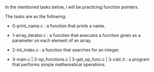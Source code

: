In the mentioned tasks below, i will be practicing function pointers.

The tasks are as the following:

- 0-print_name.c : a function that prints a name.

- 1-array_iterator.c : a function that executes a function given as a parameter on each element of an array.

- 2-int_index.c : a function that searches for an integer.

- 3-main.c | 3-op_functions.c | 3-get_op_func.c | 3-calc.h : a program that performs simple mathematical operations.
